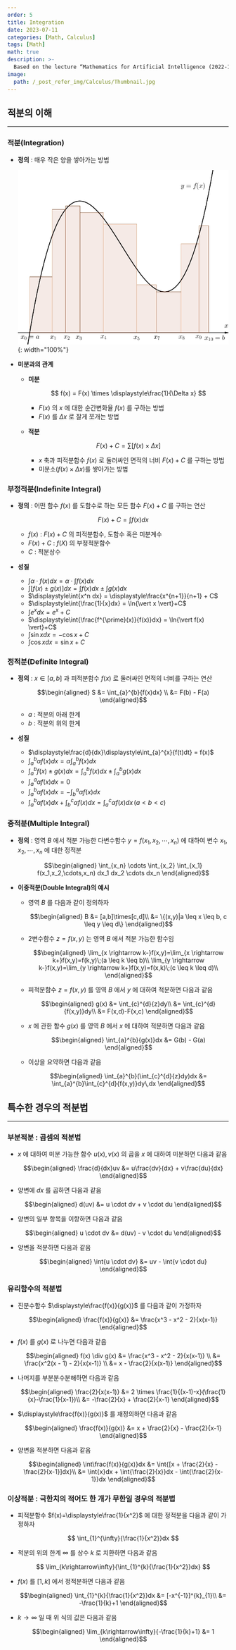 ```yaml
---
order: 5
title: Integration
date: 2023-07-11
categories: [Math, Calculus]
tags: [Math]
math: true
description: >-
  Based on the lecture “Mathematics for Artificial Intelligence (2022-1)” by Prof. Yeo Jin Chung, Dept. of AI, Big Data & Management, College of Business Administration, Kookmin Univ.
image:
  path: /_post_refer_img/Calculus/Thumbnail.jpg
---
```


## 적분의 이해
-----

### 적분(Integration)

- **정의** : 매우 작은 양을 쌓아가는 방법

    ![01](/_post_refer_img/Calculus/05-01.jpeg){: width="100%"}

- **미분과의 관계**
    - **미분**

        $$
        f(x)
        = F(x) \times \displaystyle\frac{1}{\Delta x}
        $$

        - $F(x)$ 의 $x$ 에 대한 순간변화율 $f(x)$ 를 구하는 방법
        - $F(x)$ 를 $\Delta x$ 로 잘게 쪼개는 방법

    - **적분**

        $$
        F(x) + C
        = \displaystyle\sum{[f(x) \times \Delta x]}
        $$

        - $x$ 축과 피적분함수 $f(x)$ 로 둘러싸인 면적의 너비 $F(x)+C$ 를 구하는 방법
        - 미분소($f(x) \times \Delta x$)를 쌓아가는 방법

### 부정적분(Indefinite Integral)

- **정의** : 어떤 함수 $f(x)$ 를 도함수로 하는 모든 함수 $F(x)+C$ 를 구하는 연산

    $$
    F(x) + C = \int{f(x)dx}
    $$

    - $f(x)$ : $F(x)+C$ 의 피적분함수, 도함수 혹은 미분계수
    - $F(x)+C$ : $f(X)$ 의 부정적분함수
    - $C$ : 적분상수

- **성질**
    - $\displaystyle\int{\alpha \cdot f(x)dx} = \alpha \cdot \displaystyle\int{f(x)dx}$
    - $\displaystyle\int{[f(x) \pm g(x)] dx} = \displaystyle\int{f(x)dx} \pm \displaystyle\int{g(x)dx}$
    - $\displaystyle\int{x^n dx} = \displaystyle\frac{x^{n+1}}{n+1} + C$
    - $\displaystyle\int{\frac{1}{x}dx} = \ln{\vert x \vert}+C$
    - $\displaystyle\int{e^{x}dx} = e^{x}+C$
    - $\displaystyle\int{\frac{f^{\prime}(x)}{f(x)}dx} = \ln{\vert f(x) \vert}+C$
    - $\displaystyle\int{\sin{x}dx} = -\cos{x}+C$
    - $\displaystyle\int{\cos{x}dx} = \sin{x}+C$

### 정적분(Definite Integral)

- **정의** : $x \in [a,b]$ 과 피적분함수 $f(x)$ 로 둘러싸인 면적의 너비를 구하는 연산

    $$\begin{aligned}
    S
    &= \int_{a}^{b}{f(x)dx} \\
    &= F(b) - F(a)
    \end{aligned}$$

    - $a$ : 적분의 아래 한계
    - $b$ : 적분의 위의 한계

- **성질**
    - $\displaystyle\frac{d}{dx}\displaystyle\int_{a}^{x}{f(t)dt} = f(x)$
    - $\displaystyle\int_{a}^{b}{\alpha f(x)dx} = \alpha \displaystyle\int_{a}^{b}{f(x)dx}$
    - $\displaystyle\int_{a}^{b}{f(x) \pm g(x)dx} = \displaystyle\int_{a}^{b}{f(x)dx} \pm \displaystyle\int_{a}^{b}{g(x)dx}$
    - $\displaystyle\int_{a}^{a}{\alpha f(x)dx} = 0$
    - $\displaystyle\int_{a}^{b}{\alpha f(x)dx} = -\displaystyle\int_{b}^{a}{\alpha f(x)dx}$
    - $\displaystyle\int_{a}^{b}{\alpha f(x)dx} + \displaystyle\int_{b}^{c}{\alpha f(x)dx} = \displaystyle\int_{a}^{c}{\alpha f(x)dx}\,(a<b<c)$

### 중적분(Multiple Integral)

- **정의** : 영역 $B$ 에서 적분 가능한 다변수함수 $y=f(x_1,x_2,\cdots,x_n)$ 에 대하여 변수 $x_1,x_2,\cdots,x_n$ 에 대한 정적분

    $$\begin{aligned}
    \int_{x_n} \cdots \int_{x_2} \int_{x_1} f(x_1,x_2,\cdots,x_n) dx_1 dx_2 \cdots dx_n
    \end{aligned}$$

- **이중적분(Double Integral)의 예시**
    - 영역 $B$ 를 다음과 같이 정의하자

        $$\begin{aligned}
        B
        &= [a,b]\times[c,d]\\
        &= \{(x,y)|a \leq x \leq b, c \leq y \leq d\}
        \end{aligned}$$

    - 2변수함수 $z=f(x,y)$ 는 영역 $B$ 에서 적분 가능한 함수임

        $$\begin{aligned}
        \lim_{x \rightarrow k-}f(x,y)=\lim_{x \rightarrow k+}f(x,y)=f(k,y)\;(a \leq k \leq b)\\
        \lim_{y \rightarrow k-}f(x,y)=\lim_{y \rightarrow k+}f(x,y)=f(x,k)\;(c \leq k \leq d)\\
        \end{aligned}$$

    - 피적분함수 $z=f(x,y)$ 를 영역 $B$ 에서 $y$ 에 대하여 적분하면 다음과 같음

        $$\begin{aligned}
        g(x)
        &= \int_{c}^{d}{z}dy\\
        &= \int_{c}^{d}{f(x,y)}dy\\
        &= F(x,d)-F(x,c)
        \end{aligned}$$

    - $x$ 에 관한 함수 $g(x)$ 를 영역 $B$ 에서 $x$ 에 대하여 적분하면 다음과 같음

        $$\begin{aligned}
        \int_{a}^{b}{g(x)}dx
        &= G(b) - G(a)
        \end{aligned}$$

    - 이상을 요약하면 다음과 같음

        $$\begin{aligned}
        \int_{a}^{b}(\int_{c}^{d}{z}dy)dx
        &= \int_{a}^{b}\int_{c}^{d}{f(x,y)}dy\,dx
        \end{aligned}$$

## 특수한 경우의 적분법
-----

### 부분적분 : 곱셈의 적분법

- $x$ 에 대하여 미분 가능한 함수 $u(x),v(x)$ 의 곱을 $x$ 에 대하여 미분하면 다음과 같음

    $$\begin{aligned}
    \frac{d}{dx}uv
    &= u\frac{dv}{dx} + v\frac{du}{dx}
    \end{aligned}$$

- 양변에 $dx$ 를 곱하면 다음과 같음

    $$\begin{aligned}
    d(uv)
    &= u \cdot dv + v \cdot du
    \end{aligned}$$

- 양변의 일부 항목을 이항하면 다음과 같음

    $$\begin{aligned}
    u \cdot dv
    &= d(uv) - v \cdot du
    \end{aligned}$$

- 양변을 적분하면 다음과 같음

    $$\begin{aligned}
    \int{u \cdot dv}
    &= uv - \int{v \cdot du}
    \end{aligned}$$

### 유리함수의 적분법

- 진분수함수 $\displaystyle\frac{f(x)}{g(x)}$ 를 다음과 같이 가정하자

    $$\begin{aligned}
    \frac{f(x)}{g(x)}
    &= \frac{x^3 - x^2 - 2}{x(x-1)}
    \end{aligned}$$

- $f(x)$ 를 $g(x)$ 로 나누면 다음과 같음

    $$\begin{aligned}
    f(x) \div g(x)
    &= \frac{x^3 - x^2 - 2}{x(x-1)} \\
    &= \frac{x^2(x - 1) - 2}{x(x-1)} \\
    &= x - \frac{2}{x(x-1)}
    \end{aligned}$$

- 나머지를 부분분수분해하면 다음과 같음

    $$\begin{aligned}
    \frac{2}{x(x-1)}
    &= 2 \times \frac{1}{(x-1)-x}(\frac{1}{x}-\frac{1}{x-1})\\
    &= -\frac{2}{x} + \frac{2}{x-1}
    \end{aligned}$$

- $\displaystyle\frac{f(x)}{g(x)}$ 를 재정의하면 다음과 같음

    $$\begin{aligned}
    \frac{f(x)}{g(x)}
    &= x + \frac{2}{x} - \frac{2}{x-1}
    \end{aligned}$$

- 양변을 적분하면 다음과 같음

    $$\begin{aligned}
    \int\frac{f(x)}{g(x)}dx
    &= \int{[x + \frac{2}{x} - \frac{2}{x-1}]dx}\\
    &= \int{x}dx + \int{\frac{2}{x}}dx - \int{\frac{2}{x-1}}dx
    \end{aligned}$$

### 이상적분 : 극한치의 적어도 한 개가 무한일 경우의 적분법

- 피적분함수 $f(x)=\displaystyle\frac{1}{x^2}$ 에 대한 정적분을 다음과 같이 가정하자

    $$
    \int_{1}^{\infty}{\frac{1}{x^2}}dx
    $$

- 적분의 위의 한계 $\infty$ 를 상수 $k$ 로 치환하면 다음과 같음

    $$
    \lim_{k\rightarrow\infty}{\int_{1}^{k}{\frac{1}{x^2}}dx}
    $$

- $f(x)$ 를 $[1,k]$ 에서 정적분하면 다음과 같음

    $$\begin{aligned}
    \int_{1}^{k}{\frac{1}{x^2}}dx
    &= [-x^{-1}]^{k}_{1}\\
    &= -\frac{1}{k}+1
    \end{aligned}$$

- $k\rightarrow\infty$ 일 때 위 식의 값은 다음과 같음

    $$\begin{aligned}
    \lim_{k\rightarrow\infty}{-\frac{1}{k}+1}
    &= 1
    \end{aligned}$$